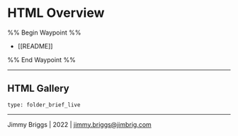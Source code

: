 # HTML Overview

%% Begin Waypoint %%
- [[README]]

%% End Waypoint %%

---

## HTML Gallery

````ccard
type: folder_brief_live
````

---

Jimmy Briggs | 2022 | <jimmy.briggs@jimbrig.com>

